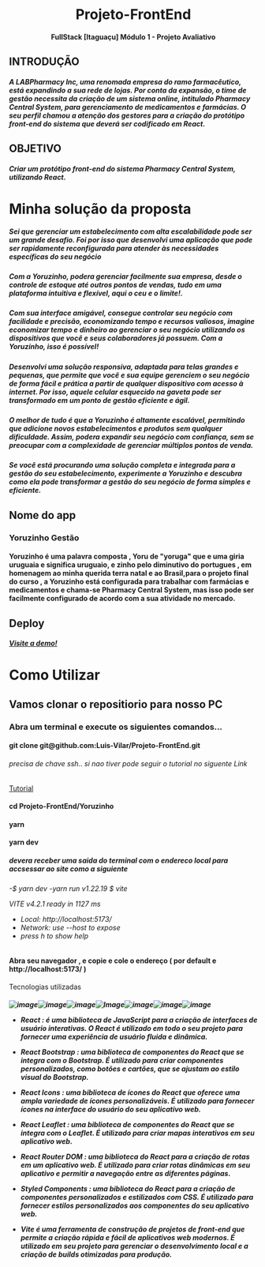 <h1 align="center"> Projeto-FrontEnd </h1>
<h4 align="center"> FullStack [Itaguaçu] Módulo 1 - Projeto Avaliativo </h4>
<h2>INTRODUÇÃO</h2>
<h5>A LABPharmacy Inc, uma renomada empresa do ramo farmacêutico, está expandindo a sua
rede de lojas. Por conta da expansão, o time de gestão necessita da criação de um sistema
online, intitulado Pharmacy Central System, para gerenciamento de medicamentos e
farmácias. O seu perfil chamou a atenção dos gestores para a criação do protótipo front-end
do sistema que deverá ser codificado em React.</h5>

<h2>OBJETIVO</h2>
<h5>Criar um protótipo front-end do sistema Pharmacy Central System, utilizando React.
</h5>
<h1>
Minha solução da proposta
</h1>
<h5>
Sei que gerenciar um estabelecimento com alta escalabilidade pode ser um grande desafio. Foi por isso que desenvolvi uma aplicação que pode ser rapidamente reconfigurada para atender às necessidades específicas do seu negócio
</h5>
<h5>
Com a Yoruzinho, podera gerenciar facilmente sua empresa, desde o controle de estoque até outros pontos de vendas, tudo em uma plataforma intuitiva e flexível, aqui o ceu e o limite!.
</h5>
<h5>
Com sua interface amigável, consegue controlar seu negócio com facilidade e precisão, economizando tempo e recursos valiosos, imagine economizar tempo e dinheiro ao gerenciar o seu negócio utilizando os dispositivos que você e seus colaboradores já possuem. Com a Yoruzinho, isso é possível!
</h5>
<h5>
Desenvolvi uma solução responsiva, adaptada para telas grandes e pequenas, que permite que você e sua equipe gerenciem o seu negócio de forma fácil e prática a partir de qualquer dispositivo com acesso à internet. Por isso, aquele celular esquecido na gaveta pode ser transformado em um ponto de gestão eficiente e ágil.
</h5>
<h5>
<h5>
O melhor de tudo é que a Yoruzinho é altamente escalável, permitindo que adicione novos estabelecimentos e produtos sem qualquer dificuldade. Assim, podera expandir seu negócio com confiança, sem se preocupar com a complexidade de gerenciar múltiplos pontos de venda.
</h5>
<h5>
Se você está procurando uma solução completa e integrada para a gestão do seu estabelecimento, experimente a Yoruzinho e descubra como ela pode transformar a gestão do seu negócio de forma simples e eficiente.
</h5>

</h5>
<h2>
Nome do app  
</h2>
<h3>
Yoruzinho Gestão
</h3>
<h4>
Yoruzinho é uma palavra composta , Yoru de "yoruga" que e uma giria uruguaia e significa uruguaio, e zinho pelo diminutivo do portugues  , em homenagem ao minha querida terra natal e ao Brasil,para o projeto final do curso , a Yoruzinho está configurada para trabalhar com farmácias e medicamentos e chama-se Pharmacy Central System, mas isso pode ser facilmente configurado de acordo com a sua atividade no mercado.
<h4>
<h2>
Deploy
</h2>
<h5>
<a href="https://labpharmacyinc-pharmacy-central-syste.netlify.app">Visite a demo!</a>
</h5>
<h2>
<h1>Como Utilizar</h1>  
    
  <h2>Vamos clonar o repositiorio para nosso PC</h2>
  <h3>Abra um terminal e execute os siguientes comandos...</h3>
    <h4>git clone git@github.com:Luis-Vilar/Projeto-FrontEnd.git</h4>
  <h6>precisa de chave ssh.. si nao tiver pode seguir o tutorial no siguente Link</h6>
  
  <a href="https://docs.github.com/pt/authentication/connecting-to-github-with-ssh/adding-a-new-ssh-key-to-your-github-account">Tutorial</a>
    <h4>cd Projeto-FrontEnd/Yoruzinho</h4>
    <h4>yarn</h4>
    <h4>yarn dev</h4>
  <h5>devera receber uma saida do terminal com o endereco local para accsessar ao site como a siguiente</h5>
  <h6>
 -$ yarn dev
 -yarn run v1.22.19
  $ vite

  VITE v4.2.1  ready in 1127 ms

  -  Local:   http://localhost:5173/
  -  Network: use --host to expose
  -  press h to show help

  
  </h6>
  
  <h4>Abra seu navegador , e copie e cole o endereço ( por default e  http://localhost:5173/ )</h4>
  


  

Tecnologias utilizadas
</h2>
<h5>

![image](https://img.shields.io/badge/React-20232A?style=for-the-badge&logo=react&logoColor=61DAFB
)![image](https://img.shields.io/badge/React_Router-CA4245?style=for-the-badge&logo=react-router&logoColor=white)![image](https://img.shields.io/badge/Bootstrap-563D7C?style=for-the-badge&logo=bootstrap&logoColor=white
)![Image](https://img.shields.io/badge/styled--components-DB7093?style=for-the-badge&logo=styled-components&logoColor=white)![image](https://img.shields.io/badge/Netlify-00C7B7?style=for-the-badge&logo=netlify&logoColor=white
)![image](https://img.shields.io/badge/Git-E34F26?style=for-the-badge&logo=git&logoColor=white)![image](https://img.shields.io/badge/vite-%23646CFF.svg?style=for-the-badge&logo=vite&logoColor=white)

- React : é uma biblioteca de JavaScript para a criação de interfaces de usuário interativas. O React é utilizado em todo o seu projeto para fornecer uma experiência de usuário fluida e dinâmica.

- React Bootstrap : uma biblioteca de componentes do React que se integra com o Bootstrap. É utilizado para criar componentes personalizados, como botões e cartões, que se ajustam ao estilo visual do Bootstrap.

- React Icons : uma biblioteca de ícones do React que oferece uma ampla variedade de ícones personalizáveis. É utilizado para fornecer ícones na interface do usuário do seu aplicativo web.

- React Leaflet : uma biblioteca de componentes do React que se integra com o Leaflet. É utilizado para criar mapas interativos em seu aplicativo web.

- React Router DOM : uma biblioteca do React para a criação de rotas em um aplicativo web. É utilizado para criar rotas dinâmicas em seu aplicativo e permitir a navegação entre as diferentes páginas.

- Styled Components : uma biblioteca do React para a criação de componentes personalizados e estilizados com CSS. É utilizado para fornecer estilos personalizados aos componentes do seu aplicativo web.

- Vite é uma ferramenta de construção de projetos de front-end que permite a criação rápida e fácil de aplicativos web modernos. É utilizado em seu projeto para gerenciar o desenvolvimento local e a criação de builds otimizadas para produção.
</h5>



